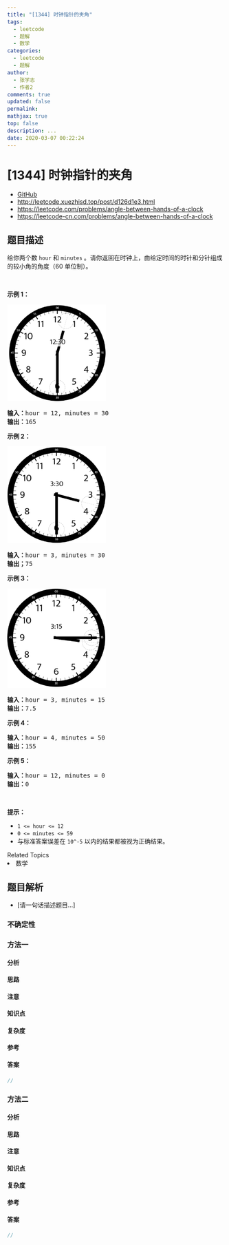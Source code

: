 ```yaml
---
title: "[1344] 时钟指针的夹角"
tags:
  - leetcode
  - 题解
  - 数学
categories:
  - leetcode
  - 题解
author:
  - 张学志
  - 作者2
comments: true
updated: false
permalink:
mathjax: true
top: false
description: ...
date: 2020-03-07 00:22:24
---
```



# [1344] 时钟指针的夹角
* [GitHub](https://github.com/algoboy101/LeetCodeCrowdsource/tree/master/_posts/QA/%5B1344%5D%20%E6%97%B6%E9%92%9F%E6%8C%87%E9%92%88%E7%9A%84%E5%A4%B9%E8%A7%92.md)
* http://leetcode.xuezhisd.top/post/d126d1e3.html
* https://leetcode.com/problems/angle-between-hands-of-a-clock
* https://leetcode-cn.com/problems/angle-between-hands-of-a-clock


## 题目描述

<p>给你两个数&nbsp;<code>hour</code>&nbsp;和&nbsp;<code>minutes</code>&nbsp;。请你返回在时钟上，由给定时间的时针和分针组成的较小角的角度（60 单位制）。</p>

<p>&nbsp;</p>

<p><strong>示例 1：</strong></p>

<p><img alt="" src="https://raw.githubusercontent.com/algoboy101/LeetCodeCrowdsource/master/imgs/sample_1_1673.png" style="height: 225px; width: 230px;"></p>

<pre><strong>输入：</strong>hour = 12, minutes = 30
<strong>输出：</strong>165
</pre>

<p><strong>示例 2：</strong></p>

<p><img alt="" src="https://raw.githubusercontent.com/algoboy101/LeetCodeCrowdsource/master/imgs/sample_2_1673.png" style="height: 225px; width: 230px;"></p>

<pre><strong>输入：</strong>hour = 3, minutes = 30
<strong>输出；</strong>75
</pre>

<p><strong>示例 3：</strong></p>

<p><strong><img alt="" src="https://raw.githubusercontent.com/algoboy101/LeetCodeCrowdsource/master/imgs/sample_3_1673.png" style="height: 231px; width: 230px;"></strong></p>

<pre><strong>输入：</strong>hour = 3, minutes = 15
<strong>输出：</strong>7.5
</pre>

<p><strong>示例 4：</strong></p>

<pre><strong>输入：</strong>hour = 4, minutes = 50
<strong>输出：</strong>155
</pre>

<p><strong>示例 5：</strong></p>

<pre><strong>输入：</strong>hour = 12, minutes = 0
<strong>输出：</strong>0
</pre>

<p>&nbsp;</p>

<p><strong>提示：</strong></p>

<ul>
	<li><code>1 &lt;= hour &lt;= 12</code></li>
	<li><code>0 &lt;= minutes &lt;= 59</code></li>
	<li>与标准答案误差在&nbsp;<code>10^-5</code>&nbsp;以内的结果都被视为正确结果。</li>
</ul>
<div><div>Related Topics</div><div><li>数学</li></div></div>


## 题目解析
* [请一句话描述题目...]

### 不确定性


### 方法一

#### 分析

#### 思路

#### 注意

#### 知识点

#### 复杂度

#### 参考

#### 答案

```cpp
//
```


### 方法二

#### 分析

#### 思路

#### 注意

#### 知识点

#### 复杂度

#### 参考

#### 答案

```cpp
//
```


